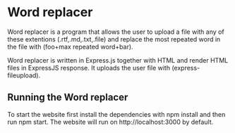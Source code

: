 # Word replacer
Word replacer is a program that allows the user to upload a file with any of these extentions (.rtf,.md,.txt,.file) and replace the most repeated word in the file with (foo+max repeated word+bar). 

Word replacer is written in Express.js together with HTML and render HTML files in ExpressJS response. It uploads the user file with (express-fileupload).

## Running the Word replacer
To start the website first install the dependencies with npm install and then run npm start. The website will run on http://localhost:3000 by default.

